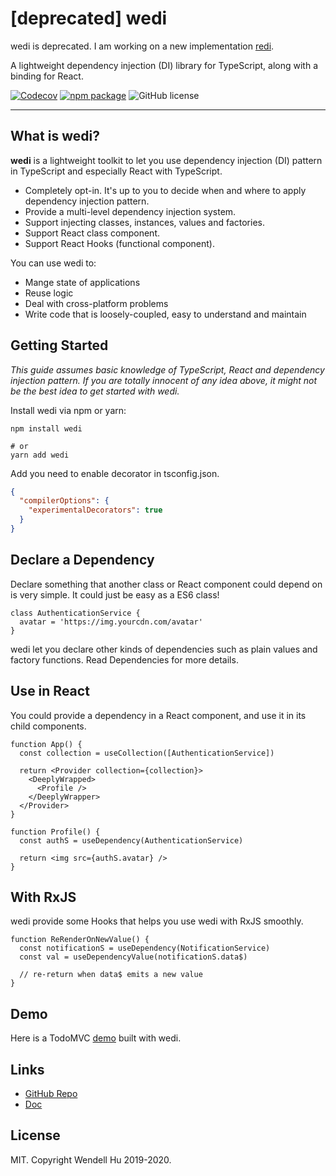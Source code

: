 # \[deprecated\] wedi

wedi is deprecated. I am working on a new implementation [redi](https://github.com/wendellhu95/redi).

A lightweight dependency injection (DI) library for TypeScript, along with a binding for React.

[![Codecov](https://img.shields.io/codecov/c/github/wendellhu95/wedi.svg?style=flat-square)](https://codecov.io/gh/wendellhu95/wedi)
[![npm package](https://img.shields.io/npm/v/wedi.svg?style=flat-square)](https://www.npmjs.org/package/wedi)
![GitHub license](https://img.shields.io/github/license/mashape/apistatus.svg?style=flat-square)

---

## What is wedi?

**wedi** is a lightweight toolkit to let you use dependency injection (DI) pattern in TypeScript and especially React with TypeScript.

- Completely opt-in. It's up to you to decide when and where to apply dependency injection pattern.
- Provide a multi-level dependency injection system.
- Support injecting classes, instances, values and factories.
- Support React class component.
- Support React Hooks (functional component).

You can use wedi to:

- Mange state of applications
- Reuse logic
- Deal with cross-platform problems
- Write code that is loosely-coupled, easy to understand and maintain

## Getting Started

_This guide assumes basic knowledge of TypeScript, React and dependency injection pattern. If you are totally innocent of any idea above, it might not be the best idea to get started with wedi._

Install wedi via npm or yarn:

```shell
npm install wedi

# or
yarn add wedi
```

Add you need to enable decorator in tsconfig.json.

```json
{
  "compilerOptions": {
    "experimentalDecorators": true
  }
}
```

## Declare a Dependency

Declare something that another class or React component could depend on is very simple. It could just be easy as a ES6 class!

```tsx
class AuthenticationService {
  avatar = 'https://img.yourcdn.com/avatar'
}
```

wedi let you declare other kinds of dependencies such as plain values and factory functions. Read Dependencies for more details.

## Use in React

You could provide a dependency in a React component, and use it in its child components.

```tsx
function App() {
  const collection = useCollection([AuthenticationService])

  return <Provider collection={collection}>
    <DeeplyWrapped>
      <Profile />
    </DeeplyWrapper>
  </Provider>
}

function Profile() {
  const authS = useDependency(AuthenticationService)

  return <img src={authS.avatar} />
}
```

## With RxJS

wedi provide some Hooks that helps you use wedi with RxJS smoothly.

```tsx
function ReRenderOnNewValue() {
  const notificationS = useDependency(NotificationService)
  const val = useDependencyValue(notificationS.data$)

  // re-return when data$ emits a new value
}
```

## Demo

Here is a TodoMVC [demo](https://wendellhu95.github.io/wedi-demo) built with wedi.

## Links

- [GitHub Repo](https://github.com/wendellhu95/wedi)
- [Doc](https://wedi.wendellhu.xyz)

## License

MIT. Copyright Wendell Hu 2019-2020.
